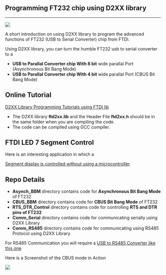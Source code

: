## Programming FT232 chip using D2XX library 

------------------------------------------------------------------------------------------------------------------------------------------

![](http://www.xanthium.in/sites/default/files/site-images/ft232-develop-d2xx-library/ft232-development-d2xx-library-620px.jpg)

A short introduction on using D2XX library to program the advanced functions of FT232 (USB to Serial Converter) chip from FTDI.

Using D2XX library, you can turn the humble FT232 usb to serial converter to a

- **USB to Parallal Converter chip With 8 bit** wide parallal Port (Asynchronous Bit Bang Mode)
- **USB to Parallal Converter chip With 4 bit** wide parallal Port (CBUS Bit Bang Mode)
 
 
## Online Tutorial

[D2XX Library Programming Tutorials using FTDI lib](http://www.xanthium.in/ftdi-ft232-chip-development-using-d2xx-library)


 - The D2XX library **ftd2xx.lib** and the Header File **ftd2xx.h** should be in the same folder when you are compiling the code.
 - The code can be compiled using GCC compiler.
 

## FTDI LED 7 Segment Control

Here is an interesting application in which a 

[Segment display is controlled without using a microcontroller](http://xanthium.in/interfacing-7-segment-led-display-with-ft232-and-d2xx-library). 


## Repo Details

- **Asynch_BBM** directory contains code for **Asynchronous Bit Bang Mode** of FT232
- **CBUS_BBM** directory contains code for **CBUS Bit Bang Mode** of FT232
- **RTS_DTR_Control** directory contains code for controlling **RTS and DTR pins of FT232**
- **Comm_Serial** directory contains code for communicating serially using D2XX Library
- **Comm_RS485** directory contains code for communicating using RS485 Protocol using D2XX Library
 


For RS485 Communication you will require a <a href = "http://xanthium.in/USB-to-Serial-RS232-RS485-Converter">USB to RS485 Converter like this one </a>




Here is a Screenshot of the CBUS mode in Action 

<img src = "http://www.xanthium.in/sites/default/files/site-images/ft232-cbus-bit-bang-mode/compiling-ft232-cbus-bit-bang-code-d2xx.jpg" />

